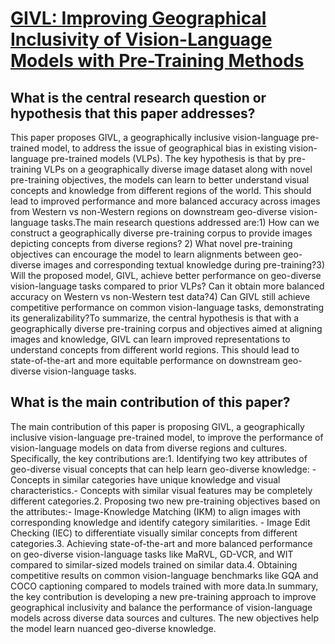 # [GIVL: Improving Geographical Inclusivity of Vision-Language Models with   Pre-Training Methods](https://arxiv.org/abs/2301.01893)

## What is the central research question or hypothesis that this paper addresses?

This paper proposes GIVL, a geographically inclusive vision-language pre-trained model, to address the issue of geographical bias in existing vision-language pre-trained models (VLPs). The key hypothesis is that by pre-training VLPs on a geographically diverse image dataset along with novel pre-training objectives, the models can learn to better understand visual concepts and knowledge from different regions of the world. This should lead to improved performance and more balanced accuracy across images from Western vs non-Western regions on downstream geo-diverse vision-language tasks.The main research questions addressed are:1) How can we construct a geographically diverse pre-training corpus to provide images depicting concepts from diverse regions? 2) What novel pre-training objectives can encourage the model to learn alignments between geo-diverse images and corresponding textual knowledge during pre-training?3) Will the proposed model, GIVL, achieve better performance on geo-diverse vision-language tasks compared to prior VLPs? Can it obtain more balanced accuracy on Western vs non-Western test data?4) Can GIVL still achieve competitive performance on common vision-language tasks, demonstrating its generalizability?To summarize, the central hypothesis is that with a geographically diverse pre-training corpus and objectives aimed at aligning images and knowledge, GIVL can learn improved representations to understand concepts from different world regions. This should lead to state-of-the-art and more equitable performance on downstream geo-diverse vision-language tasks.


## What is the main contribution of this paper?

The main contribution of this paper is proposing GIVL, a geographically inclusive vision-language pre-trained model, to improve the performance of vision-language models on data from diverse regions and cultures. Specifically, the key contributions are:1. Identifying two key attributes of geo-diverse visual concepts that can help learn geo-diverse knowledge: - Concepts in similar categories have unique knowledge and visual characteristics.- Concepts with similar visual features may be completely different categories.2. Proposing two new pre-training objectives based on the attributes:- Image-Knowledge Matching (IKM) to align images with corresponding knowledge and identify category similarities. - Image Edit Checking (IEC) to differentiate visually similar concepts from different categories.3. Achieving state-of-the-art and more balanced performance on geo-diverse vision-language tasks like MaRVL, GD-VCR, and WIT compared to similar-sized models trained on similar data.4. Obtaining competitive results on common vision-language benchmarks like GQA and COCO captioning compared to models trained with more data.In summary, the key contribution is developing a new pre-training approach to improve geographical inclusivity and balance the performance of vision-language models across diverse data sources and cultures. The new objectives help the model learn nuanced geo-diverse knowledge.
